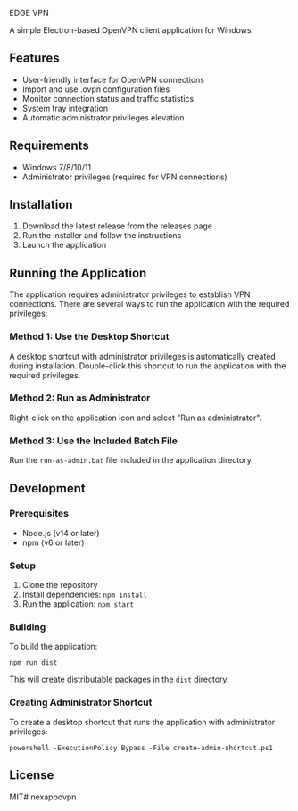 EDGE VPN

A simple Electron-based OpenVPN client application for Windows.

## Features

- User-friendly interface for OpenVPN connections
- Import and use .ovpn configuration files
- Monitor connection status and traffic statistics
- System tray integration
- Automatic administrator privileges elevation

## Requirements

- Windows 7/8/10/11
- Administrator privileges (required for VPN connections)

## Installation

1. Download the latest release from the releases page
2. Run the installer and follow the instructions
3. Launch the application

## Running the Application

The application requires administrator privileges to establish VPN connections. There are several ways to run the application with the required privileges:

### Method 1: Use the Desktop Shortcut

A desktop shortcut with administrator privileges is automatically created during installation. Double-click this shortcut to run the application with the required privileges.

### Method 2: Run as Administrator

Right-click on the application icon and select "Run as administrator".

### Method 3: Use the Included Batch File

Run the `run-as-admin.bat` file included in the application directory.

## Development

### Prerequisites

- Node.js (v14 or later)
- npm (v6 or later)

### Setup

1. Clone the repository
2. Install dependencies: `npm install`
3. Run the application: `npm start`

### Building

To build the application:

```
npm run dist
```

This will create distributable packages in the `dist` directory.

### Creating Administrator Shortcut

To create a desktop shortcut that runs the application with administrator privileges:

```
powershell -ExecutionPolicy Bypass -File create-admin-shortcut.ps1
```

## License

MIT#   n e x a p p o v p n 
 
 
